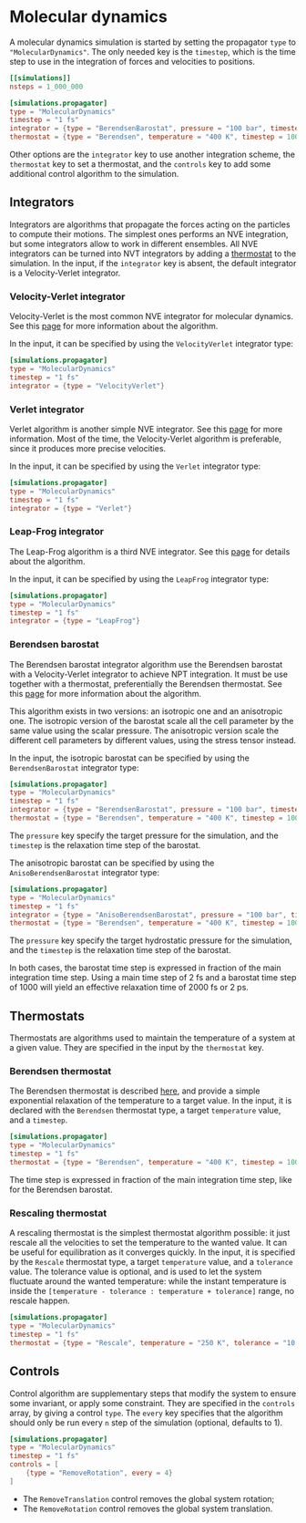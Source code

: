 # Molecular dynamics

A molecular dynamics simulation is started by setting the propagator `type` to
`"MolecularDynamics"`. The only needed key is the `timestep`, which is the
time step to use in the integration of forces and velocities to positions.

```toml
[[simulations]]
nsteps = 1_000_000

[simulations.propagator]
type = "MolecularDynamics"
timestep = "1 fs"
integrator = {type = "BerendsenBarostat", pressure = "100 bar", timestep = 1000}
thermostat = {type = "Berendsen", temperature = "400 K", timestep = 100}
```

Other options are the `integrator` key to use another integration scheme, the
`thermostat` key to set a thermostat, and the `controls` key to add some
additional control algorithm to the simulation.

## Integrators

Integrators are algorithms that propagate the forces acting on the particles to
compute their motions. The simplest ones performs an NVE integration, but some
integrators allow to work in different ensembles. All NVE integrators can be
turned into NVT integrators by adding a [thermostat](input/md.html#Thermostats)
to the simulation. In the input, if the `integrator` key is absent, the default
integrator is a Velocity-Verlet integrator.

### Velocity-Verlet integrator

Velocity-Verlet is the most common NVE integrator for molecular dynamics. See
this [page][VelocityVerlet] for more information about the algorithm.

In the input, it can be specified by using the `VelocityVerlet` integrator type:

```toml
[simulations.propagator]
type = "MolecularDynamics"
timestep = "1 fs"
integrator = {type = "VelocityVerlet"}
```

[VelocityVerlet]: https://en.wikipedia.org/wiki/Verlet_integration#Velocity_Verlet

### Verlet integrator

Verlet algorithm is another simple NVE integrator. See this [page][Verlet] for
more information. Most of the time, the Velocity-Verlet algorithm is
preferable, since it produces more precise velocities.

In the input, it can be specified by using the `Verlet` integrator type:

```toml
[simulations.propagator]
type = "MolecularDynamics"
timestep = "1 fs"
integrator = {type = "Verlet"}
```

[Verlet]: https://en.wikipedia.org/wiki/Verlet_integration#Basic_St.C3.B6rmer.E2.80.93Verlet

### Leap-Frog integrator

The Leap-Frog algorithm is a third NVE integrator. See this [page][LeapFrog] for
details about the algorithm.

In the input, it can be specified by using the `LeapFrog` integrator type:

```toml
[simulations.propagator]
type = "MolecularDynamics"
timestep = "1 fs"
integrator = {type = "LeapFrog"}
```

[LeapFrog]: https://en.wikipedia.org/wiki/Leapfrog_integration

### Berendsen barostat

The Berendsen barostat integrator algorithm use the Berendsen barostat with a
Velocity-Verlet integrator to achieve NPT integration. It must be use together
with a thermostat, preferentially the Berendsen thermostat. See this
[page][BerendsenBarostat] for more information about the algorithm.

This algorithm exists in two versions: an isotropic one and an anisotropic one.
The isotropic version of the barostat scale all the cell parameter by the same
value using the scalar pressure. The anisotropic version scale the different
cell parameters by different values, using the stress tensor instead.

In the input, the isotropic barostat can be specified by using the
`BerendsenBarostat` integrator type:

```toml
[simulations.propagator]
type = "MolecularDynamics"
timestep = "1 fs"
integrator = {type = "BerendsenBarostat", pressure = "100 bar", timestep = 1000}
thermostat = {type = "Berendsen", temperature = "400 K", timestep = 100}
```

The `pressure` key specify the target pressure for the simulation, and the
`timestep` is the relaxation time step of the barostat.

The anisotropic barostat can be specified by using the `AnisoBerendsenBarostat`
integrator type:

```toml
[simulations.propagator]
type = "MolecularDynamics"
timestep = "1 fs"
integrator = {type = "AnisoBerendsenBarostat", pressure = "100 bar", timestep = 1000}
thermostat = {type = "Berendsen", temperature = "400 K", timestep = 100}
```

The `pressure` key specify the target hydrostatic pressure for the simulation,
and the `timestep` is the relaxation time step of the barostat.

In both cases, the barostat time step is expressed in fraction of the main
integration time step. Using a main time step of 2 fs and a barostat time step
of 1000 will yield an effective relaxation time of 2000 fs or 2 ps.

[BerendsenBarostat]: http://www.sklogwiki.org/SklogWiki/index.php/Berendsen_barostat

## Thermostats

Thermostats are algorithms used to maintain the temperature of a system at a
given value. They are specified in the input by the `thermostat` key.

### Berendsen thermostat

The Berendsen thermostat is described [here][BerendsenThermostat], and provide a
simple exponential relaxation of the temperature to a target value. In the
input, it is declared with the `Berendsen` thermostat type, a target
`temperature` value, and a `timestep`.

```toml
[simulations.propagator]
type = "MolecularDynamics"
timestep = "1 fs"
thermostat = {type = "Berendsen", temperature = "400 K", timestep = 100}
```

The time step is expressed in fraction of the main integration time step, like
for the Berendsen barostat.

[BerendsenThermostat]: http://www.sklogwiki.org/SklogWiki/index.php/Berendsen_thermostat

### Rescaling thermostat

A rescaling thermostat is the simplest thermostat algorithm possible: it just
rescale all the velocities to set the temperature to the wanted value. It can be
useful for equilibration as it converges quickly. In the input, it is specified
by the `Rescale` thermostat type, a target `temperature` value, and a
`tolerance` value. The tolerance value is optional, and is used to let the
system fluctuate around the wanted temperature: while the instant temperature is
inside the `[temperature - tolerance : temperature + tolerance]` range, no
rescale happen.

```toml
[simulations.propagator]
type = "MolecularDynamics"
timestep = "1 fs"
thermostat = {type = "Rescale", temperature = "250 K", tolerance = "10 K"}
```

## Controls

Control algorithm are supplementary steps that modify the system to ensure some
invariant, or apply some constraint. They are specified in the `controls` array,
by giving a control `type`. The `every` key specifies that the algorithm should
only be run every `n` step of the simulation (optional, defaults to 1).

```toml
[simulations.propagator]
type = "MolecularDynamics"
timestep = "1 fs"
controls = [
    {type = "RemoveRotation", every = 4}
]
```

- The `RemoveTranslation` control removes the global system rotation;
- The `RemoveRotation` control removes the global system translation.

